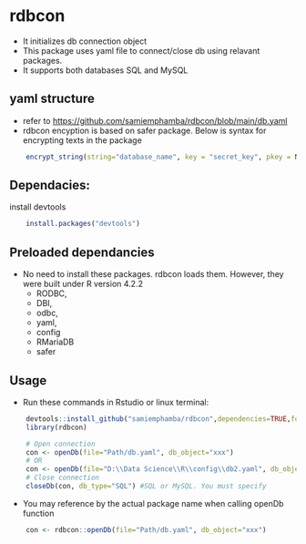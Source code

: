 # rdbcon

- It initializes db connection object
- This package uses yaml file to connect/close db using relavant packages.
- It supports both databases SQL and MySQL

## yaml structure
- refer to https://github.com/samiemphamba/rdbcon/blob/main/db.yaml
- rdbcon encyption is based on safer package. Below is syntax for encrypting texts in the package
```r 
    encrypt_string(string="database_name", key = "secret_key", pkey = NULL, ascii = TRUE)
```

## Dependacies:
install devtools
```r
    install.packages("devtools")
```
## Preloaded dependancies
- No need to install these packages. rdbcon loads them. However, they were built under R version 4.2.2 
    - RODBC,
    - DBI,
    - odbc,
    - yaml,
    - config
    - RMariaDB
    - safer

## Usage
- Run these commands in Rstudio or linux terminal:
```r
    devtools::install_github("samiemphamba/rdbcon",dependencies=TRUE,force = TRUE)
    library(rdbcon)

    # Open connection
    con <- openDb(file="Path/db.yaml", db_object="xxx")
    # OR
    con <- openDb(file="D:\\Data Science\\R\\config\\db2.yaml", db_object="obj_name2",encrypted_params = T, key = "secret_key" )
    # Close connection
    closeDb(con, db_type="SQL") #SQL or MySQL. You must specify
```
- You may reference by the actual package name when calling openDb function
```r
    con <- rdbcon::openDb(file="Path/db.yaml", db_object="xxx")
```



